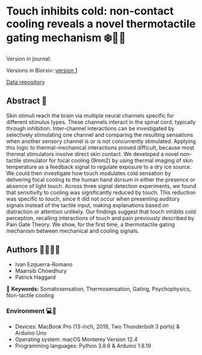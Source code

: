 # Touch inhibits cold: non-contact cooling reveals a novel thermotactile gating mechanism :snowflake::cold_face::call_me_hand:
Version in journal:

Versions in Biorxiv: [version 1](https://www.biorxiv.org/content/10.1101/2024.08.06.606653v1)

[Data repository](data/)

## Abstract :page_with_curl:
Skin stimuli reach the brain via multiple neural channels specific for different stimulus types. These channels interact in the spinal cord, typically through inhibition. Inter-channel interactions can be investigated by selectively stimulating one channel and comparing the resulting sensations when another sensory channel is or is not concurrently stimulated. Applying this logic to thermal-mechanical interactions proved difficult, because most thermal stimulators involve direct skin contact. We developed a novel non-tactile stimulator for focal cooling (9mm2) by using thermal imaging of skin temperature as a feedback signal to regulate exposure to a dry ice source. We could then investigate how touch modulates cold sensation by delivering focal cooling to the human hand dorsum in either the presence or absence of light touch. Across three signal detection experiments, we found that sensitivity to cooling was significantly reduced by touch. This reduction was specific to touch, since it did not occur when presenting auditory signals instead of the tactile input, making explanations based on distraction or attention unlikely. Our findings suggest that touch inhibits cold perception, recalling interactions of touch and pain previously described by Pain Gate Theory. We show, for the first time, a thermotactile gating mechanism between mechanical and cooling signals.

## Authors :man_scientist::woman_scientist:
- Ivan Ezquerra-Romano
- Maansib Chowdhury
- Patrick Haggard

:key: **Keywords:** Somatosensation, Thermosensation, Gating, Psychophysics, Non-tactile cooling

### Environment :computer::floppy_disk:
- Devices: MacBook Pro (13-inch, 2019, Two Thunderbolt 3 ports) & Arduino Uno
- Operating system: macOS Monterey Version 12.4
- Programming languages: Python 3.8.6 & Arduino 1.8.19
